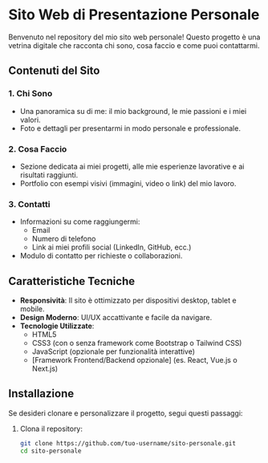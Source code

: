 # Sito Web di Presentazione Personale

Benvenuto nel repository del mio sito web personale! Questo progetto è una vetrina digitale che racconta chi sono, cosa faccio e come puoi contattarmi.

## Contenuti del Sito
### 1. **Chi Sono**
   - Una panoramica su di me: il mio background, le mie passioni e i miei valori.
   - Foto e dettagli per presentarmi in modo personale e professionale.

### 2. **Cosa Faccio**
   - Sezione dedicata ai miei progetti, alle mie esperienze lavorative e ai risultati raggiunti.
   - Portfolio con esempi visivi (immagini, video o link) del mio lavoro.

### 3. **Contatti**
   - Informazioni su come raggiungermi:
     - Email
     - Numero di telefono
     - Link ai miei profili social (LinkedIn, GitHub, ecc.)
   - Modulo di contatto per richieste o collaborazioni.

## Caratteristiche Tecniche
- **Responsività**: Il sito è ottimizzato per dispositivi desktop, tablet e mobile.
- **Design Moderno**: UI/UX accattivante e facile da navigare.
- **Tecnologie Utilizzate**:
  - HTML5
  - CSS3 (con o senza framework come Bootstrap o Tailwind CSS)
  - JavaScript (opzionale per funzionalità interattive)
  - [Framework Frontend/Backend opzionale] (es. React, Vue.js o Next.js)

## Installazione
Se desideri clonare e personalizzare il progetto, segui questi passaggi:

1. Clona il repository:
   ```bash
   git clone https://github.com/tuo-username/sito-personale.git
   cd sito-personale
